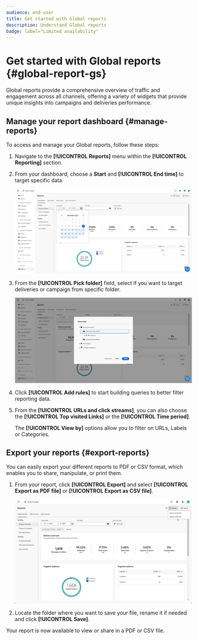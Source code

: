 ```yaml
---
audience: end-user
title: Get started with Global reports
description: Understand Global reports
badge: label="Limited availability"
---
```


# Get started with Global reports {#global-report-gs}

Global reports provide a comprehensive overview of traffic and engagement across all channels, offering a variety of widgets that provide unique insights into campaigns and deliveries performance.

## Manage your report dashboard {#manage-reports}

To access and manage your Global reports, follow these steps:

1. Navigate to the **[!UICONTROL Reports]** menu within the **[!UICONTROL Reporting]** section.

1. From your dashboard, choose a **Start** and **[!UICONTROL End time]** to target specific data.

    ![](assets/global_report_manage_1.png)

1. From the **[!UICONTROL Pick folder]** field, select if you want to target deliveries or campaign from specific folder.

    ![](assets/global_report_manage_2.png)

1. Click **[!UICONTROL Add rules]** to start building queries to better filter reporting data.

1. From the **[!UICONTROL URLs and click streams]**, you can also choose the **[!UICONTROL Top visited Links]** or the **[!UICONTROL Time period]**.

    The **[!UICONTROL View by]** options allow you to filter on URLs, Labels or Categories.

## Export your reports {#export-reports}

You can easily export your different reports to PDF or CSV format, which enables you to share, manipulate, or print them.

1. From your report, click **[!UICONTROL Export]** and select **[!UICONTROL Export as PDF file]** or **[!UICONTROL Export as CSV file]**.

    ![](assets/global_report_export.png)

1. Locate the folder where you want to save your file, rename it if needed and click **[!UICONTROL Save]**.

Your report is now available to view or share in a PDF or CSV file.

